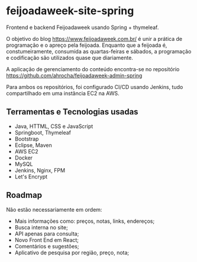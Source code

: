 # feijoadaweek-site-spring

Frontend e backend Feijoadaweek usando Spring + thymeleaf.

O objetivo do blog https://www.feijoadaweek.com.br/ é unir a prática de programação e o apreço pela feijoada.
Enquanto que a feijoada é, constumeiramente, consumida as quartas-feiras e sábados, a programação e codificação são utilizados quase que diariamente.

A aplicação de gerenciamento do conteúdo encontra-se no repositório https://github.com/ahrocha/feijoadaweek-admin-spring

Para ambos os repositórios, foi configurado CI/CD usando Jenkins, tudo compartilhado em uma instância EC2 na AWS.

## Terramentas e Tecnologias usadas

* Java, HTTML, CSS e JavaScript
* Springboot, Thymeleaf
* Bootstrap
* Eclipse, Maven
* AWS EC2
* Docker
* MySQL
* Jenkins, Nginx, FPM
* Let's Encrypt


## Roadmap

Não estão necessariamente em ordem:

- Mais informações como: preços, notas, links, endereços;
- Busca interna no site;
- API apenas para consulta;
- Novo Front End em React;
- Comentários e sugestões;
- Aplicativo de pesquisa por região, preço, nota;

